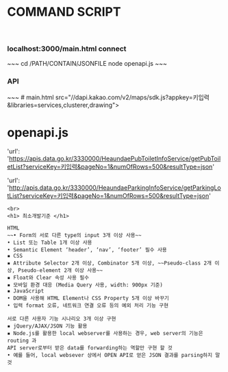 <h1> COMMAND SCRIPT </h1>
<br>
<h3> localhost:3000/main.html connect </h3>
~~~
cd /PATH/CONTAIN/JSONFILE
node openapi.js
~~~
<br>
<h3> API </h3>
~~~
# main.html
src="//dapi.kakao.com/v2/maps/sdk.js?appkey=키입력&libraries=services,clusterer,drawing">

# openapi.js
'url': 'https://apis.data.go.kr/3330000/HeaundaePubToiletInfoService/getPubToiletList?serviceKey=키입력&pageNo=1&numOfRows=500&resultType=json'

'url': 'http://apis.data.go.kr/3330000/HeaundaeParkingInfoService/getParkingLotList?serviceKey=키입력&pageNo=1&numOfRows=500&resultType=json'
~~~
<br>
<h1> 최소개발기준 </h1>

HTML
~~• Form의 서로 다른 type의 input 3개 이상 사용~~
• List 또는 Table 1개 이상 사용
• Semantic Element ‘header’, ‘nav’, ‘footer’ 필수 사용
▪ CSS
▪ Attribute Selector 2개 이상, Combinator 5개 이상, ~~Pseudo-class 2개 이상, Pseudo-element 2개 이상 사용~~
▪ Float와 Clear 속성 사용 필수
▪ 모바일 환경 대응 (Media Query 사용, width: 900px 기준)
▪ JavaScript
• DOM을 사용해 HTML Element나 CSS Property 5개 이상 바꾸기
• 입력 format 오류, 네트워크 연결 오류 등의 예외 처리 기능 구현

서로 다른 사용자 기능 시나리오 3개 이상 구현
▪ jQuery/AJAX/JSON 기능 활용
▪ Node.js를 활용한 local webserver를 사용하는 경우, web server의 기능은 routing 과
API server로부터 받은 data를 forwarding하는 역할만 구현 할 것
• 예를 들어, local websever 상에서 OPEN API로 얻은 JSON 결과를 parsing하지 말 것
